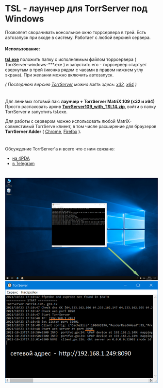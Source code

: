 # TSL - лаунчер для TorrServer под Windows  
Позволяет сворачивать консольное окно торрсервера в трей. Есть автозапуск при входе в систему. Работает с любой версией сервера.  
#### Использование:  
[**tsl.exe**](https://github.com/Noperkot/TSL/releases/latest/download/tsl.exe) положить папку с исполняемым файлом торрсервера ( TorrServer-windows-\*\*\*.exe ) и запустить его - торрсервер стартует свернутым в трей (иконка рядом с часами в правом нижнем углу экрана). При желании можно включить автозапуск.  

_( Последнюю версию [TorrServer](https://github.com/YouROK/TorrServer) можно взять здесь: [x32](https://github.com/YouROK/TorrServer/releases/latest/download/TorrServer-windows-386.exe), [x64](https://github.com/YouROK/TorrServer/releases/latest/download/TorrServer-windows-amd64.exe) )_  

#
Для ленивых готовый пак: **лаунчер + TorrServer MatriX.109 (x32 и x64)**  
Просто распаковать архив [**TorrServer109_with_TSL14.zip**](https://github.com/Noperkot/TSL/releases/download/1.4/TorrServer109_with_TSL14.zip), войти в папку TorrServer и запустить tsl.exe.  

Для работы с сервером можно использовать любой MatriX-совместимый TorrServe клиент, в том числе расширение для браузеров **TorrServer Adder** ( [Chrome](https://chrome.google.com/webstore/detail/torrserver-adder/ihphookhabmjbgccflngglmidjloeefg?hl=ru), [Firefox](https://addons.mozilla.org/ru/firefox/addon/torrserver-adder/) ).
#
Обсуждение TorrServer'а и всего что с ним связано:
- [на 4PDA](https://4pda.to/forum/index.php?showtopic=889960)
- [в Telegram](https://t.me/TorrServe)
#
![](img/screen1.png)  
![](img/screen2.png)  
